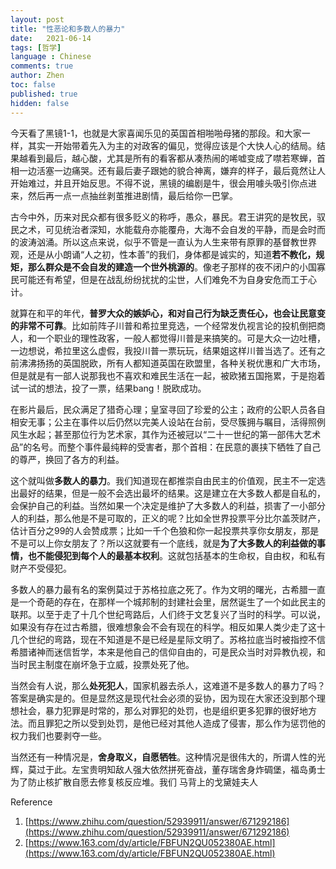 ```yaml
---
layout: post
title: "性恶论和多数人的暴力"
date:   2021-06-14
tags: [哲学]
language : Chinese
comments: true
author: Zhen
toc: false
published: true
hidden: false
---
```

今天看了黑镜1-1，也就是大家喜闻乐见的英国首相啪啪母猪的那段。和大家一样，其实一开始带着先入为主的对政客的偏见，觉得应该是个大快人心的结局。结果越看到最后，越心酸，尤其是所有的看客都从凑热闹的唏嘘变成了噤若寒蝉，首相一边活塞一边痛哭。还有最后妻子跟她的貌合神离，嫌弃的样子，最后竟然让人开始难过，并且开始反思。不得不说，黑镜的编剧是牛，很会用噱头吸引你点进来，然后再一点一点抽丝剥茧推进剧情，最后给你一巴掌。

古今中外，历来对民众都有很多贬义的称呼，愚众，暴民。君王讲究的是牧民，驭民之术，可见统治者深知，水能载舟亦能覆舟，大海不会自发的平静，而是会时而的波涛汹涌。所以这点来说，似乎不管是一直认为人生来带有原罪的基督教世界观，还是从小朗诵“人之初，性本善”的我们，身体都是诚实的，知道**若不教化，规矩，那么群众是不会自发的建造一个世外桃源的**。像老子那样的夜不闭户的小国寡民可能还有希望，但是在战乱纷纷扰扰的尘世，人们难免不为自身安危而工于心计。

就算在和平的年代，**普罗大众的嫉妒心，和对自己行为缺乏责任心，也会让民意变的非常不可靠**。比如前阵子川普和希拉里竞选，一个经常发仇视言论的投机倒把商人，和一个职业的理性政客，一般人都觉得川普是来搞笑的。可是大众一边吐槽，一边想说，希拉里这么虚假，我投川普一票玩玩，结果姐这样川普当选了。还有之前沸沸扬扬的英国脱欧，所有人都知道英国在欧盟里，各种关税优惠和广大市场，但是就是有一部人说那我也不喜欢和难民生活在一起，被欧猪五国拖累，于是抱着试一试的想法，投了一票，结果bang！脱欧成功。

在影片最后，民众满足了猎奇心理；皇室寻回了珍爱的公主；政府的公职人员各自相安无事；公主在事件以后仍然以完美人设站在台前，受尽簇拥与瞩目，活得照例风生水起；甚至那位行为艺术家，其作为还被冠以“二十一世纪的第一部伟大艺术品”的名号。而整个事件最纯粹的受害者，那个首相：在民意的裹挟下牺牲了自己的尊严，换回了各方的利益。 

这个就叫做**多数人的暴力**。我们知道现在都推崇自由民主的价值观，民主不一定选出最好的结果，但是一般不会选出最坏的结果。这是建立在大多数人都是自私的，会保护自己的利益。当然如果一个决定是维护了大多数人的利益，损害了一小部分人的利益，那么他是不是可取的，正义的呢？比如全世界投票平分比尔盖茨财产，估计百分之99的人会赞成票；比如一千个色狼和你一起投票共享你女朋友，那是不是可以上你女朋友了？所以这就要有一个底线，就是**为了大多数人的利益做的事情，也不能侵犯到每个人的最基本权利**。这就包括基本的生命权，自由权，和私有财产不受侵犯。

多数人的暴力最有名的案例莫过于苏格拉底之死了。作为文明的曙光，古希腊一直是一个奇葩的存在，在那样一个城邦制的封建社会里，居然诞生了一个如此民主的联邦。以至于走了十几个世纪弯路后，人们终于文艺复兴了当时的科学。可以说，如果没有存在过古希腊，很难想象会不会有现在的科学。相反如果人类少走了这十几个世纪的弯路，现在不知道是不是已经是星际文明了。苏格拉底当时被指控不信希腊诸神而迷信哲学，本来是他自己的信仰自由的，可是民众当时对异教仇视，和当时民主制度在崩坏急于立威，投票处死了他。

当然会有人说，那么**处死犯人**，国家机器去杀人，这难道不是多数人的暴力了吗？答案是确实是的。但是显然这是现代社会必须的妥协，因为现在大家还没到那个理想社会，暴力犯罪是时常的，那么对罪犯的处罚，也是组织更多犯罪的很好地方法。而且罪犯之所以受到处罚，是他已经对其他人造成了侵害，那么作为惩罚他的权力我们也要剥夺一些。  

当然还有一种情况是，**舍身取义，自愿牺牲**。这种情况是很伟大的，所谓人性的光辉，莫过于此。左宝贵明知敌人强大依然拼死奋战，董存瑞舍身炸碉堡，福岛勇士为了防止核扩散自愿去修复核反应堆。我们
马背上的戈黛娃夫人



Reference
 1. [https://www.zhihu.com/question/52939911/answer/671292186](https://www.zhihu.com/question/52939911/answer/671292186)
 2. [https://www.163.com/dy/article/FBFUN2QU052380AE.html](https://www.163.com/dy/article/FBFUN2QU052380AE.html)

<!--stackedit_data:
eyJoaXN0b3J5IjpbMjQ1NjQwMjA2LDE3NDQyNTY4OSwxNzMzOD
EzOSwtODA2NzQ3NDQxXX0=
-->